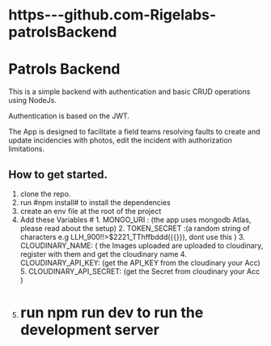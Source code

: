 # https---github.com-Rigelabs-patrolsBackend
# Patrols Backend
This is a simple backend with authentication and basic CRUD operations using NodeJs. 

 Authentication is based on the JWT. 

The App is designed to facilitate a field teams resolving faults to create and update incidencies with photos, edit the incident with authorization limitations.

## How to get started.
1. clone the repo.
2.  run #npm install#  to install the dependencies
3.  create an env file at the root of the project
4.  Add these Variables # 1. MONGO_URI : (the app uses mongodb Atlas, please read about the setup)
                          2. TOKEN_SECRET :(a random string of characters e.g LLH_900!!>$2221_TThffbddd({{}}), dont use this )
                          3. CLOUDINARY_NAME: ( the Images uploaded are uploaded to cloudinary, register with them and get the cloudinary name
                          4. CLOUDINARY_API_KEY: (get the API_KEY from the cloudinary your Acc)
                          5. CLOUDINARY_API_SECRET: (get the Secret from cloudinary your Acc )
 5. # run npm run dev to run the development server
